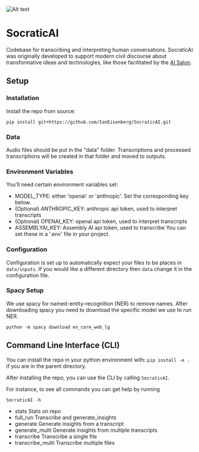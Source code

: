 ![Alt text](https://github.com/IanEisenberg/SocraticAI/blob/main/static/AI_Salon.png?raw=true "AI Salon")


# SocraticAI
Codebase for transcribing and interpreting human conversations. SocraticAI was originally
developed to support modern civil discourse about transformative ideas and technologies,
like those facilitated by the [AI Salon](https://lu.ma/Ai-salon).


## Setup

### Installation
Install the repo from source:

```pip install git+https://github.com/IanEisenberg/SocraticAI.git```

### Data
Audio files should be put in the "data" folder. Transcriptions and processed transcriptions will
be created in that folder and moved to outputs.

### Environment Variables
You'll need certain environment variables set:
* MODEL_TYPE: either 'openai' or 'anthropic'. Set the corresponding key below.
* (Optional) ANTHROPIC_KEY: anthropic api token, used to interpret transcripts
* (Optional) OPENAI_KEY: openai api token, used to interpret transcripts
* ASSEMBLYAI_KEY: Assembly AI api token, used to transcribe
You can set these in a '.env' file in your project.

### Configuration
Configuration is set up to automatically expect your files to be places in `data/inputs`. If
you would like a different directory then `data` change it in the configuration file.

### Spacy Setup
We use spacy for named-entity-recognition (NER) to remove names. After downloading spacy you need
to download the specific model we use to run NER.

```python -m spacy download en_core_web_lg```

## Command Line Interface (CLI)

You can install the repo in your python environment with:
`pip install -e .` if you are in the parent directory.

After installing the repo, you can use the CLI by calling `SocraticAI`.

For instance, to see all commands you can get help by running 

```SocraticAI -h```

- stats               Stats on repo
- full_run            Transcribe and generate_insights
- generate            Generate insights from a transcript
- generate_multi      Generate insights from multiple transcripts
- transcribe          Transcribe a single file
- transcribe_multi    Transcribe multiple files